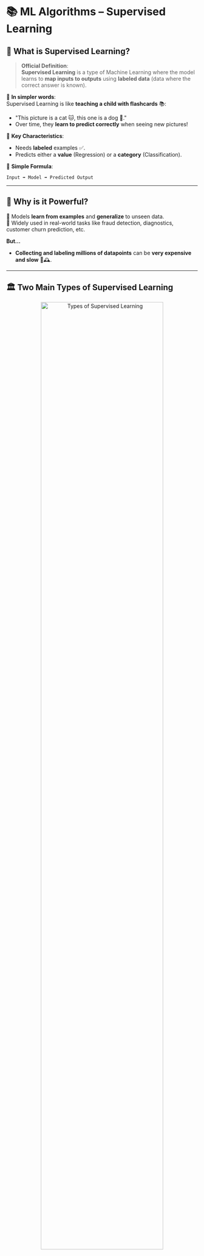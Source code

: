 # 📚 ML Algorithms – Supervised Learning

## 🧠 What is Supervised Learning?

> **Official Definition**:  
> **Supervised Learning** is a type of Machine Learning where the model learns to **map inputs to outputs** using **labeled data** (data where the correct answer is known).

📌 **In simpler words**:  
Supervised Learning is like **teaching a child with flashcards** 📚:

- "This picture is a cat 🐱, this one is a dog 🐶."
- Over time, they **learn to predict correctly** when seeing new pictures!

📌 **Key Characteristics**:

- Needs **labeled** examples ✅.
- Predicts either a **value** (Regression) or a **category** (Classification).

📌 **Simple Formula**:

```text
Input ➡️ Model ➡️ Predicted Output
```

---

## 🌟 Why is it Powerful?

📌 Models **learn from examples** and **generalize** to unseen data.  
📌 Widely used in real-world tasks like fraud detection, diagnostics, customer churn prediction, etc.

**But...**

- **Collecting and labeling millions of datapoints** can be **very expensive and slow** 💸🕰️.

---

## 🏛️ Two Main Types of Supervised Learning

<div align="center">
    <img src="images/supervised-learning-types.png" alt="Types of Supervised Learning" style="border-radius: 20px; width: 80%">
</div>

---

### 1. 📈 Regression

> **Definition**:  
> Regression is about **predicting a continuous numeric value** based on input features.

---

<div align="center">
    <img src="images/regression.png" alt="Types of Supervised Learning" style="border-radius: 20px; width: 60%">
</div>

---

📌 **Key Points**:

- Output is **continuous** (can take any real value 📈).
- Goal: **Estimate quantities**.

📌 **Real-world Use Cases**:

- Predict **house prices** 🏠 based on size, location.
- Predict **stock prices** 📈 based on previous trends.
- Predict **temperature** 🌡️ based on weather history.

📌 **Example**:

| House Size (sq ft) | Price (\$) |
| :----------------- | :--------- |
| 1000               | 220k       |
| 2000               | 400k       |
| 3000               | 600k       |

➡️ Model learns the pattern and predicts:  
**House Size = 2500 sq ft** → **Predicted Price ≈ 500k** 🏡💰

📌 **Simple Visualization**:

<div align="center">

---

```mermaid
graph LR
    Size1(📏 1000 sq ft) --> Price1(💲220k)
    Size2(📏 2000 sq ft) --> Price2(💲400k)
    Size3(📏 3000 sq ft) --> Price3(💲600k)
    NewSize(📏 2500 sq ft) --> Predict(🤔 Predict ~$500k)
```

---

</div>

### 2. 🏷️ Classification

> **Definition**:  
> Classification is about **predicting a discrete category or label** based on input features.

---

<div align="center">
    <img src="images/classification.png" alt="Types of Supervised Learning" style="border-radius: 20px; width: 60%">
</div>

---

📌 **Key Points**:

- Output is **categorical** (distinct groups or classes).
- Goal: **Assign the right class**.

📌 **Real-world Use Cases**:

- **Email spam detection** 📧 (Spam / Not Spam).
- **Animal classification** 🐶🐱🐯.
- **Customer churn prediction** (Will leave / Will stay).

📌 **Example**:

| Animal Height | Weight | Predicted Animal |
| :------------ | :----- | :--------------- |
| 4.5 m         | 800 kg | Giraffe 🦒       |
| 0.3 m         | 5 kg   | Cat 🐱           |

➡️ Model learns:  
**Tall + Heavy = Giraffe** | **Small + Light = Cat**.

📌 **Simple Visualization**:

<div align="center">

---

```mermaid
graph TD
    InputFeatures[🐾 Height & Weight] --> Model[🔍 Classification Model]
    Model --> OutputLabel[🏷️ Predict Animal Type]
```

---

</div>

📌 **Special Types of Classification**:

- **Binary Classification** → 2 classes (Spam vs Not Spam).
- **Multiclass Classification** → Many classes (Dog, Cat, Giraffe).
- **Multi-label Classification** → Multiple tags at once (Movie: Action + Comedy 🎥😂).

---

## 🏗️ How Supervised Learning is Trained

Supervised learning needs the data **split into 3 sets**:

<div align="center">

---

| Set               | Purpose                                        | Typical Size |
| :---------------- | :--------------------------------------------- | :----------- |
| 📚 Training Set   | Teach the model (learn patterns)               | 60-80%       |
| 🛠️ Validation Set | Tune settings (hyperparameters)                | 10-20%       |
| 🧪 Test Set       | Final evaluation (never seen by model before!) | 10-20%       |

---

<img src="images/supervised-learning-train.png" alt="Types of Supervised Learning" style="border-radius: 20px; width: 60%">

---

</div>

📌 **Simple Example**:

- 1000 labeled images:
  - 800 images → Training
  - 100 images → Validation
  - 100 images → Test

---

## 🎛️ Feature Engineering — Supervised Learning's Best Friend

### 🧠 What is Feature Engineering?

> **Definition**:  
> Feature Engineering is the art of **transforming raw data** into **useful features** that make Machine Learning models smarter.

📌 **Why it matters**:

- Good features = Better model performance 🔥.
- Bad features = Garbage output 🗑️.

📌 **Three Major Techniques**:

| Technique              | Meaning                      | Example                                 |
| :--------------------- | :--------------------------- | :-------------------------------------- |
| Feature Extraction     | Derive new features          | Birthdate → Age                         |
| Feature Selection      | Keep only important features | Keep "house size" but drop "owner name" |
| Feature Transformation | Change format/scale          | Normalize price to 0-1 range            |

📌 **Simple Example** (House Price Prediction):

- Extract "price per square foot" 💰/📏.
- Select important features like "location" and "size" 🏠.
- Normalize prices to improve convergence speed 📉.

---

## 📊 Feature Engineering on Structured vs Unstructured Data

### 📊 Structured Data (Tables)

📌 **Example**:

Predict house prices based on:

| House Size | Bedrooms | Location | Price |
| :--------- | :------- | :------- | :---- |
| 1000 sq ft | 3        | Central  | 500k  |
| 2000 sq ft | 4        | Central  | 800k  |

📌 **Feature Engineering Tasks**:

- Feature Creation → "Price per Bedroom" 📊.
- Feature Selection → Drop less useful fields like "Seller's Name" 🙅‍♂️.
- Feature Normalization → Scale size/price values.

---

### 🎨 Unstructured Data (Text, Images)

📌 **Example**:

- **Text**: Customer Reviews 📝.
- **Images**: Product Photos 📸.

📌 **Feature Engineering Tasks**:

- **Text** → Convert to numbers using:
  - **TF-IDF** (word importance)
  - **Word Embeddings** (word meaning)
- **Image** → Detect features like edges or textures using:
  - **Convolutional Neural Networks (CNNs)**.

---

## ✍️ Smart Mini Recap

📌 **Supervised Learning = Learning with a teacher** 🧑‍🏫  
📌 **Regression** = Predict continuous values 📈  
📌 **Classification** = Predict categories 🏷️  
📌 **Feature Engineering** = Boost model intelligence ⚡  
📌 **Train / Validate / Test** = Fair learning process 🧪
